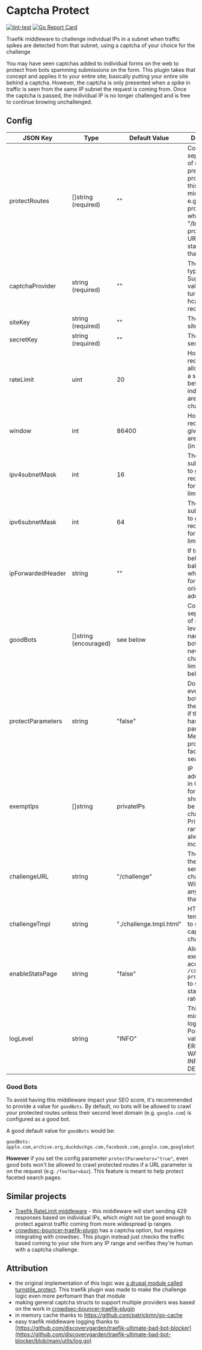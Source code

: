 # Captcha Protect
[![lint-test](https://github.com/libops/captcha-protect/actions/workflows/lint-test.yml/badge.svg)](https://github.com/libops/captcha-protect/actions/workflows/lint-test.yml)
[![Go Report Card](https://goreportcard.com/badge/github.com/libops/captcha-protect)](https://goreportcard.com/report/github.com/libops/captcha-protect)

Traefik middleware to challenge individual IPs in a subnet when traffic spikes are detected from that subnet, using a captcha of your choice for the challenge

You may have seen captchas added to individual forms on the web to protect from bots spamming submissions on the form. This plugin takes that concept and applies it to your entire site; basically putting your entire site behind a captcha. However, the captcha is only presented when a spike in traffic is seen from the same IP subnet the request is coming from. Once the captcha is passed, the individual IP is no longer challenged and is free to continue browing unchallenged.

## Config

| JSON Key            | Type                  | Default Value           | Description                                                                                                                                                        |
|---------------------|-----------------------|-------------------------|--------------------------------------------------------------------------------------------------------------------------------------------------------------------|
| protectRoutes       | []string (required)   | ""                      | Comma separated list of route prefixes to protect with this middleware. e.g. "/" protects the whole site. "/browse" protects any URL that starts with that string. |
| captchaProvider     | string (required)     | ""                      | The captcha type to use. Supported values are turnstile, hcaptcha, and recaptcha.                                                                                  |
| siteKey             | string (required)     | ""                      | The captcha site key                                                                                                                                               |
| secretKey           | string (required)     | ""                      | The captcha secret key                                                                                                                                             |
| rateLimit           | uint                  | 20                      | How many requests are allowed from a subnet before individuals are challenged                                                                                      |
| window              | int                   | 86400                   | How long requests for a given subnet are monitored (in seconds)                                                                                                    |
| ipv4subnetMask      | int                   | 16                      | The CIDR subnet mask to group IPv4 requests into for the rate limiter                                                                                              |
| ipv6subnetMask      | int                   | 64                      | The CIDR subnet mask to group IPv6 requests into for the rate limiter                                                                                              |
| ipForwardedHeader   | string                | ""                      | If traefik is behind a load balancer, where to look for the original client address                                                                                |
| goodBots            | []string (encouraged) | see below               | Comma separated list of second level domain names for bots that are never challened/rate limited. See below                                                        |
| protectParameters   | string                | "false"                 | Do not allow even good bots to pass the rate limiter if the request has URL parameters. Meant to help protect faceted search pages.                                |
| exemptIps           | []string              | privateIPs              | IP address(es) in CIDR format that should never be challenged. Private IP ranges are always included                                                               |
| challengeURL        | string                | "/challenge"            | The URL on the site to send challenges to. Will override any URL at that route                                                                                     |
| challengeTmpl       | string                | "./challenge.tmpl.html" | HTML go template file to serve the captcha challenge.                                                                                                              |
| enableStatsPage     | string                | "false"                 | Allow exemptIps to access `/captcha-protect/stats` to see the status of the rate limiter                                                                           |
| logLevel            | string                | "INFO"                  | This middleware's log level. Possible values: ERROR, WARNING, INFO, or DEBUG                                                                                       |


### Good Bots

To avoid having this middleware impact your SEO score, it's recommended to provide a value for `goodBots`. By default, no bots will be allowed to crawl your protected routes unless their second level domain (e.g. `google.com`) is configured as a good bot.

A good default value for `goodBots` would be:

```
goodBots: apple.com,archive.org,duckduckgo.com,facebook.com,google.com,googlebot.com,googleusercontent.com,instagram.com,kagibot.org,linkedin.com,msn.com,openalex.org,twitter.com,x.com
```

**However** if you set the config parameter `protectParameters="true"`, even good bots won't be allowed to crawl protected routes if a URL parameter is on the request (e.g. `/foo?bar=baz`). This feature is meant to help protect faceted search pages.

## Similar projects

- [Traefik RateLimit middleware](https://doc.traefik.io/traefik/middlewares/http/ratelimit/) - this middleware will start sending 429 responses based on individual IPs, which might not be good enough to protect against traffic coming from more widespread ip ranges.
- [crowdsec-bouncer-traefik-plugin](https://github.com/maxlerebourg/crowdsec-bouncer-traefik-plugin) has a captcha option, but requires integrating with crowdsec. This plugin instead just checks the traffic based coming to your site from any IP range and verifies they're human with a captcha challenge.

## Attribution

- the original implementation of this logic was [a drupal module called turnstile_protect](https://www.drupal.org/project/turnstile_protect). This traefik plugin was made to make the challenge logic even more perfomant than that module
- making general captcha structs to support multiple providers was based on the work in [crowdsec-bouncer-traefik-plugin](https://github.com/maxlerebourg/crowdsec-bouncer-traefik-plugin)
- in memory cache thanks to https://github.com/patrickmn/go-cache
- easy traefik middleware logging thanks to [https://github.com/discoverygarden/traefik-ultimate-bad-bot-blocker](https://github.com/discoverygarden/traefik-ultimate-bad-bot-blocker/blob/main/utils/log.go)
